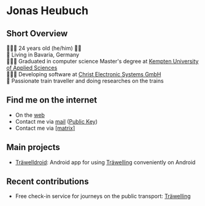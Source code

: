 # Jonas Heubuch
## Short Overview
🙋🏻‍♂️  24 years old (he/him) 🏳️‍🌈  
🏡  Living in Bavaria, Germany  
👨🏻‍🎓  Graduated in computer science Master's degree at [Kempten University of Applied Sciences](https://hs-kempten.de/en)  
👨🏻‍💻  Developing software at [Christ Electronic Systems GmbH](https://christ-es.com)  
🚆  Passionate train traveller and doing researches on the trains

## Find me on the internet
- On the [web](https://heubi.bayern)
- Contact me via [mail](mailto:jonas.heubuch@outlook.com) ([Public Key](https://raw.githubusercontent.com/jheubuch/jheubuch/main/public-key.gpg))
- Contact me via [\[matrix\]](https://matrix.to/#/@der_heubi:digital-family.de)

## Main projects
- [Träwelldroid](https://github.com/Traewelldroid/traewelldroid): Android app for using [Träwelling](https://traewelling.de) conveniently on Android

## Recent contributions
- Free check-in service for journeys on the public transport: [Träwelling](https://github.com/Traewelling/traewelling)
